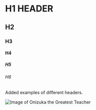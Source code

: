 # H1 HEADER 
## H2
### H3
#### H4
##### H5
###### H6
Added examples of different headers.

![Image of Onizuka the Greatest Teacher](https://pbs.twimg.com/profile_images/1446273499925032961/at8BJeLB_400x400.jpg)

